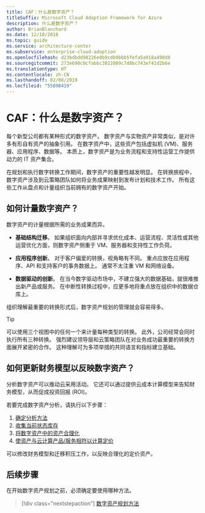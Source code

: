 ```yaml
---
title: CAF：什么是数字资产？
titleSuffix: Microsoft Cloud Adoption Framework for Azure
description: 什么是数字资产？
author: BrianBlanchard
ms.date: 12/10/2018
ms.topic: guide
ms.service: architecture-center
ms.subservice: enterprise-cloud-adoption
ms.openlocfilehash: d23bdbdd98226e8b9cdb9bbb5fefa5a918a498d8
ms.sourcegitcommit: 273e690c0cfabbc3822089c7d8bc743ef41d2b6e
ms.translationtype: HT
ms.contentlocale: zh-CN
ms.lasthandoff: 02/08/2019
ms.locfileid: "55898419"
---
```

<!-- markdownlint-disable MD026 -->

# <a name="caf-what-is-a-digital-estate"></a>CAF：什么是数字资产？

每个新型公司都有某种形式的数字资产。 数字资产与实物资产非常类似，是对许多有形自有资产的抽象引用。 在数字资产中，这些资产包括虚拟机 (VM)、服务器、应用程序、数据等。 本质上，数字资产是为业务流程和支持性运营工作提供动力的 IT 资产集合。

在规划和执行数字转换工作期间，数字资产的重要性越发明显。 在转换旅程中，数字资产涉及到云策略团队如何将业务成果映射到发布计划和技术工作。 所有这些工作从盘点和计量组织当前拥有的数字资产开始。

## <a name="how-can-a-digital-estate-be-measured"></a>如何计量数字资产？

数字资产的计量根据所需的业务成果而异。

- **基础结构迁移**。 如果组织面向内部并寻求优化成本、运营流程、灵活性或其他运营优化方面，则数字资产侧重于 VM、服务器和支持性工作负荷。

- **应用程序创新**。 对于客户偏爱的转换，视角略有不同。 重点应放在应用程序、API 和支持客户的事务数据上。 通常不太注重 VM 和网络设备。

- **数据驱动的创新**。 在当今数字驱动市场中，不建立强大的数据基础，就很难推出新产品或服务。 在中断性转换过程中，应更多地将重点放在组织中的数据仓库上。

组织理解最重要的转换形式后，数字资产规划的管理就会容易得多。

> [!TIP]
> 可以使用三个视图中的任何一个来计量每种类型的转换。 此外，公司经常会同时执行所有三种转换。 强烈建议领导层和云策略团队在对业务成功最重要的转换方面展开紧密的合作。 这种理解可为多项举措的共同语言和指标建立基础。

## <a name="how-can-a-financial-model-be-updated-to-reflect-the-digital-estate"></a>如何更新财务模型以反映数字资产？

分析数字资产可以推动云采用活动。 它还可以通过提供云成本计算模型来告知财务模型，从而促成投资回报 (ROI)。

若要完成数字资产分析，请执行以下步骤：

1. [确定分析方法](approach.md)
1. [收集当前状态库存](inventory.md)
1. [将数字资产中的资产合理化](rationalize.md)
1. [使资产与云计算产品/服务相符以计算定价](calculate.md)

可以修改财务模型和迁移积压工作，以反映合理化的定价资产。

## <a name="next-steps"></a>后续步骤

在开始数字资产规划之前，必须确定要使用哪种方法。

> [!div class="nextstepaction"]
> [数字资产规划方法](approach.md)